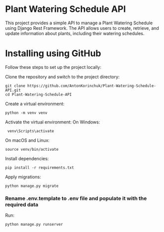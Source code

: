 # Plant Watering Schedule API

This project provides a simple API to manage a Plant Watering Schedule using Django Rest Framework. The API allows users to create, retrieve, and update information about plants, including their watering schedules.

# Installing using GitHub
Follow these steps to set up the project locally:


Clone the repository and switch to the project directory:
```shell
git clone https://github.com/AntonKorinchuk/Plant-Watering-Schedule-API.git
cd Plant-Watering-Schedule-API
```

Create a virtual environment:
```shell
python -m venv venv
```

Activate the virtual environment:
On Windows:
```shell
 venv\Scripts\activate
 ```
On macOS and Linux:
```shell
source venv/bin/activate
```

Install dependencies:
```shell
pip install -r requirements.txt
```

Apply migrations:
```shell
python manage.py migrate
```
### Rename .env.template to .env file and populate it with the required data

Run:
```shell
python manage.py runserver
```
